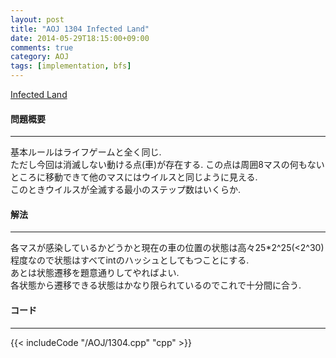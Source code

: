 ```yaml
---
layout: post
title: "AOJ 1304 Infected Land"
date: 2014-05-29T18:15:00+09:00
comments: true
category: AOJ
tags: [implementation, bfs]
---
```


[Infected Land](http://judge.u-aizu.ac.jp/onlinejudge/description.jsp?id=1304)

#### 問題概要

****

基本ルールはライフゲームと全く同じ.  
ただし今回は消滅しない動ける点(車)が存在する.  この点は周囲8マスの何もないところに移動できて他のマスにはウイルスと同じように見える.  
このときウイルスが全滅する最小のステップ数はいくらか.

#### 解法

****

各マスが感染しているかどうかと現在の車の位置の状態は高々25*2^25(<2^30)程度なので状態はすべてintのハッシュとしてもつことにする.  
あとは状態遷移を題意通りしてやればよい.  
各状態から遷移できる状態はかなり限られているのでこれで十分間に合う.

#### コード

****

{{< includeCode "/AOJ/1304.cpp" "cpp" >}}
